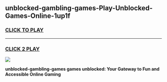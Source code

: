 
## unblocked-gambling-games-Play-Unblocked-Games-Online-1up1f
<h3>
<a href="https://premium76.site?title=unblocked-gambling-games&ref=24A">CLICK TO PLAY</a></h3>
<hr>

<h3>
<a href="https://premium76.site?title=unblocked-gambling-games&ref=24A">CLICK 2 PLAY</a>
  
</h3>

<a href="https://premium76.site?title=unblocked-gambling-games&ref=24A"><img src="https://clearcache.store/games.png"></a>


**unblocked-gambling-games games unblocked: Your Gateway to Fun and Accessible Online Gaming**
